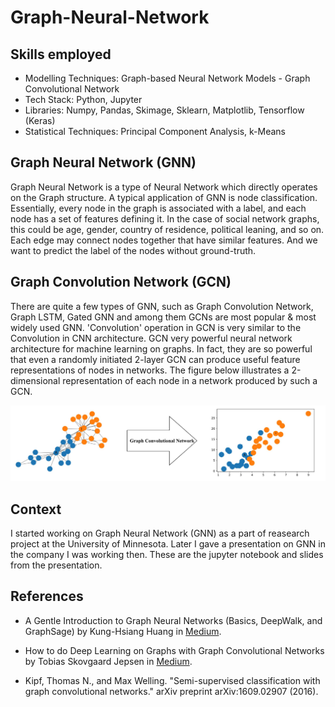 # Graph-Neural-Network

## Skills employed

* Modelling Techniques: Graph-based Neural Network Models - Graph Convolutional Network
* Tech Stack: Python, Jupyter
* Libraries: Numpy, Pandas, Skimage, Sklearn, Matplotlib, Tensorflow (Keras)
* Statistical Techniques: Principal Component Analysis, k-Means

## Graph Neural Network (GNN)

Graph Neural Network is a type of Neural Network which directly operates on the Graph structure. A typical application of GNN is node classification. Essentially, every node in the graph is associated with a label, and each node has a set of features defining it. In the case of social network graphs, this could be age, gender, country of residence, political leaning, and so on. Each edge may connect nodes together that have similar features. And we want to predict the label of the nodes without ground-truth.

## Graph Convolution Network (GCN)
There are quite a few types of GNN, such as Graph Convolution Network, Graph LSTM, Gated GNN and among them GCNs are most popular & most widely used GNN. 'Convolution' operation in GCN is very similar to the Convolution in CNN architecture. GCN very powerful neural network architecture for machine learning on graphs. In fact, they are so powerful that even a randomly initiated 2-layer GCN can produce useful feature representations of nodes in networks. The figure below illustrates a 2-dimensional representation of each node in a network produced by such a GCN. 

 ![pic](https://github.com/saha0073/Graph-Neural-Network/blob/main/gcn.PNG)
 
 ## Context
 
I started working on Graph Neural Network (GNN) as a part of reasearch project at the University of Minnesota. Later I gave a presentation on GNN in the company I was working then. These are the jupyter notebook and slides from the presentation. 

## References
* A Gentle Introduction to Graph Neural Networks (Basics, DeepWalk, and GraphSage) by Kung-Hsiang Huang in [Medium](https://towardsdatascience.com/a-gentle-introduction-to-graph-neural-network-basics-deepwalk-and-graphsage-db5d540d50b3).

* How to do Deep Learning on Graphs with Graph Convolutional Networks by Tobias Skovgaard Jepsen in [Medium](https://towardsdatascience.com/how-to-do-deep-learning-on-graphs-with-graph-convolutional-networks-7d2250723780). 

* Kipf, Thomas N., and Max Welling. "Semi-supervised classification with graph convolutional networks." arXiv preprint arXiv:1609.02907 (2016).
